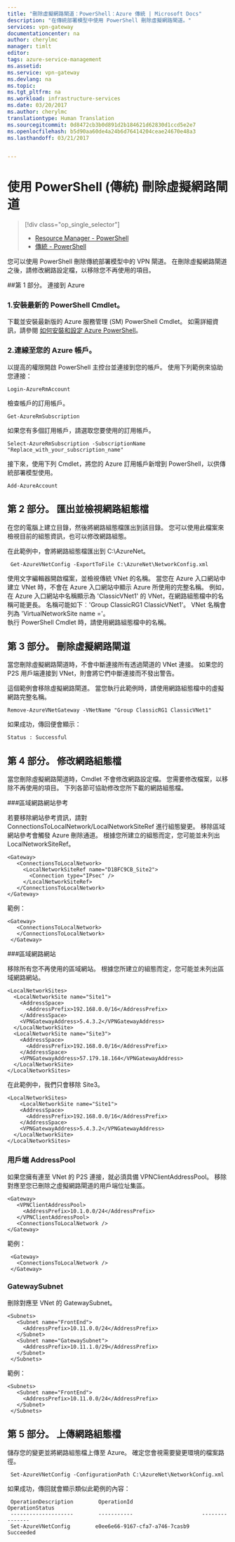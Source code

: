 ```yaml
---
title: "刪除虛擬網路閘道：PowerShell：Azure 傳統 | Microsoft Docs"
description: "在傳統部署模型中使用 PowerShell 刪除虛擬網路閘道。"
services: vpn-gateway
documentationcenter: na
author: cherylmc
manager: timlt
editor: 
tags: azure-service-management
ms.assetid: 
ms.service: vpn-gateway
ms.devlang: na
ms.topic: 
ms.tgt_pltfrm: na
ms.workload: infrastructure-services
ms.date: 03/20/2017
ms.author: cherylmc
translationtype: Human Translation
ms.sourcegitcommit: 0d8472cb3b0d891d2b184621d62830d1ccd5e2e7
ms.openlocfilehash: b5d90aa60de4a24b6d76414204ceae24670e48a3
ms.lasthandoff: 03/21/2017


---
```

# <a name="delete-a-virtual-network-gateway-using-powershell-classic"></a>使用 PowerShell (傳統) 刪除虛擬網路閘道
> [!div class="op_single_selector"]
> * [Resource Manager - PowerShell](vpn-gateway-delete-vnet-gateway-powershell.md)
> * [傳統 - PowerShell](vpn-gateway-delete-vnet-gateway-classic-powershell.md)
>
>

您可以使用 PowerShell 刪除傳統部署模型中的 VPN 閘道。 在刪除虛擬網路閘道之後，請修改網路設定檔，以移除您不再使用的項目。

##<a name="part-1-connect-to-azure"></a>第 1 部分。 連接到 Azure

### <a name="1-install-the-latest-powershell-cmdlets"></a>1.安裝最新的 PowerShell Cmdlet。

下載並安裝最新版的 Azure 服務管理 (SM) PowerShell Cmdlet。 如需詳細資訊，請參閱 [如何安裝和設定 Azure PowerShell](/powershell/azureps-cmdlets-docs)。

### <a name="2-connect-to-your-azure-account"></a>2.連線至您的 Azure 帳戶。 

以提高的權限開啟 PowerShell 主控台並連接到您的帳戶。 使用下列範例來協助您連接：

    Login-AzureRmAccount

檢查帳戶的訂用帳戶。

    Get-AzureRmSubscription

如果您有多個訂用帳戶，請選取您要使用的訂用帳戶。

    Select-AzureRmSubscription -SubscriptionName "Replace_with_your_subscription_name"

接下來，使用下列 Cmdlet，將您的 Azure 訂用帳戶新增到 PowerShell，以供傳統部署模型使用。

    Add-AzureAccount

## <a name="part-2-export-and-view-the-network-configuration-file"></a>第 2 部分。 匯出並檢視網路組態檔

在您的電腦上建立目錄，然後將網路組態檔匯出到該目錄。 您可以使用此檔案來檢視目前的組態資訊，也可以修改網路組態。

在此範例中，會將網路組態檔匯出到 C:\AzureNet。

     Get-AzureVNetConfig -ExportToFile C:\AzureNet\NetworkConfig.xml

使用文字編輯器開啟檔案，並檢視傳統 VNet 的名稱。 當您在 Azure 入口網站中建立 VNet 時，不會在 Azure 入口網站中顯示 Azure 所使用的完整名稱。 例如，在 Azure 入口網站中名稱顯示為 'ClassicVNet1' 的 VNet，在網路組態檔中的名稱可能更長。 名稱可能如下︰'Group ClassicRG1 ClassicVNet1'。 VNet 名稱會列為 'VirtualNetworkSite name ='。<br>執行 PowerShell Cmdlet 時，請使用網路組態檔中的名稱。

## <a name="part-3-delete-the-virtual-network-gateway"></a>第 3 部分。 刪除虛擬網路閘道

當您刪除虛擬網路閘道時，不會中斷連接所有透過閘道的 VNet 連接。 如果您的 P2S 用戶端連接到 VNet，則會將它們中斷連接而不發出警告。

這個範例會移除虛擬網路閘道。 當您執行此範例時，請使用網路組態檔中的虛擬網路完整名稱。

    Remove-AzureVNetGateway -VNetName "Group ClassicRG1 ClassicVNet1"

如果成功，傳回便會顯示：

    Status : Successful

## <a name="part-4-modify-the-network-configuration-file"></a>第 4 部分。 修改網路組態檔

當您刪除虛擬網路閘道時，Cmdlet 不會修改網路設定檔。 您需要修改檔案，以移除不再使用的項目。 下列各節可協助修改您所下載的網路組態檔。

###<a name="local-network-site-references"></a>區域網路網站參考

若要移除網站參考資訊，請對 ConnectionsToLocalNetwork/LocalNetworkSiteRef 進行組態變更。 移除區域網站參考會觸發 Azure 刪除通道。 根據您所建立的組態而定，您可能並未列出 LocalNetworkSiteRef。

    <Gateway>
       <ConnectionsToLocalNetwork>
         <LocalNetworkSiteRef name="D1BFC9CB_Site2">
           <Connection type="IPsec" />
         </LocalNetworkSiteRef>
       </ConnectionsToLocalNetwork>
    </Gateway>

範例：

    <Gateway>
       <ConnectionsToLocalNetwork>
       </ConnectionsToLocalNetwork>
     </Gateway>

###<a name="local-network-sites"></a>區域網路網站

移除所有您不再使用的區域網站。 根據您所建立的組態而定，您可能並未列出區域網路網站。

    <LocalNetworkSites>
      <LocalNetworkSite name="Site1">
        <AddressSpace>
          <AddressPrefix>192.168.0.0/16</AddressPrefix>
        </AddressSpace>
        <VPNGatewayAddress>5.4.3.2</VPNGatewayAddress>
      </LocalNetworkSite>
      <LocalNetworkSite name="Site3">
        <AddressSpace>
          <AddressPrefix>192.168.0.0/16</AddressPrefix>
        </AddressSpace>
        <VPNGatewayAddress>57.179.18.164</VPNGatewayAddress>
      </LocalNetworkSite>
    </LocalNetworkSites>

在此範例中，我們只會移除 Site3。

    <LocalNetworkSites>
        <LocalNetworkSite name="Site1">
        <AddressSpace>
          <AddressPrefix>192.168.0.0/16</AddressPrefix>
        </AddressSpace>
        <VPNGatewayAddress>5.4.3.2</VPNGatewayAddress>
      </LocalNetworkSite>
    </LocalNetworkSites>

### <a name="client-addresspool"></a>用戶端 AddressPool

如果您擁有連至 VNet 的 P2S 連接，就必須具備 VPNClientAddressPool。 移除對應至您已刪除之虛擬網路閘道的用戶端位址集區。

    <Gateway>
       <VPNClientAddressPool>
         <AddressPrefix>10.1.0.0/24</AddressPrefix>
       </VPNClientAddressPool>
       <ConnectionsToLocalNetwork />
    </Gateway>

範例：

     <Gateway>
       <ConnectionsToLocalNetwork />
     </Gateway>

### <a name="gatewaysubnet"></a>GatewaySubnet

刪除對應至 VNet 的 GatewaySubnet。

    <Subnets>
       <Subnet name="FrontEnd">
         <AddressPrefix>10.11.0.0/24</AddressPrefix>
       </Subnet>
       <Subnet name="GatewaySubnet">
         <AddressPrefix>10.11.1.0/29</AddressPrefix>
       </Subnet>
     </Subnets>

範例：

    <Subnets>
       <Subnet name="FrontEnd">
         <AddressPrefix>10.11.0.0/24</AddressPrefix>
       </Subnet>
     </Subnets>

## <a name="part-5-upload-the-network-configuration-file"></a>第 5 部分。 上傳網路組態檔

儲存您的變更並將網路組態檔上傳至 Azure。 確定您會視需要變更環境的檔案路徑。

     Set-AzureVNetConfig -ConfigurationPath C:\AzureNet\NetworkConfig.xml

如果成功，傳回就會顯示類似此範例的內容：

     OperationDescription        OperationId                      OperationStatus                                                
     --------------------        -----------                      ---------------                                                
     Set-AzureVNetConfig        e0ee6e66-9167-cfa7-a746-7casb9    Succeeded
